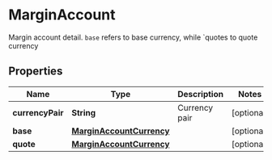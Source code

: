 
# MarginAccount

Margin account detail. `base` refers to base currency, while `quotes to quote currency

## Properties

Name | Type | Description | Notes
------------ | ------------- | ------------- | -------------
**currencyPair** | **String** | Currency pair |  [optional]
**base** | [**MarginAccountCurrency**](MarginAccountCurrency.md) |  |  [optional]
**quote** | [**MarginAccountCurrency**](MarginAccountCurrency.md) |  |  [optional]

